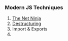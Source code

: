 ### Modern JS Techniques
1. [The Net Ninja](https://www.youtube.com/c/thenetninja)
2. [Destructuring](./destructuring/README.md)
3. Import & Exports
4. 